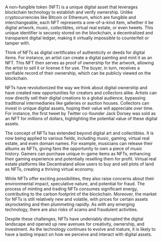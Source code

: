A non-fungible token (NFT) is a unique digital asset that leverages blockchain technology to establish and verify ownership. Unlike cryptocurrencies like Bitcoin or Ethereum, which are fungible and interchangeable, each NFT represents a one-of-a-kind item, whether it be digital artwork, music, collectibles, virtual real estate, or even tweets. This unique identifier is securely stored on the blockchain, a decentralized and transparent digital ledger, making it virtually impossible to counterfeit or tamper with.

Think of NFTs as digital certificates of authenticity or deeds for digital items. For instance, an artist can create a digital painting and mint it as an NFT. This NFT then serves as proof of ownership for the artwork, allowing the artist to sell it or license it for use. The buyer, in turn, receives a verifiable record of their ownership, which can be publicly viewed on the blockchain.

NFTs have revolutionized the way we think about digital ownership and have created new opportunities for creators and collectors alike. Artists can now directly sell their digital creations to a global audience, bypassing traditional intermediaries like galleries or auction houses. Collectors can invest in unique digital assets, hoping their value will appreciate over time. For instance, the first tweet by Twitter co-founder Jack Dorsey was sold as an NFT for millions of dollars, highlighting the potential value of these digital assets.

The concept of NFTs has extended beyond digital art and collectibles. It is now being applied to various fields, including music, gaming, virtual real estate, and even domain names. For example, musicians can release their albums as NFTs, giving fans the opportunity to own a piece of music history. Gamers can purchase unique in-game items as NFTs, enhancing their gaming experience and potentially reselling them for profit. Virtual real estate platforms like Decentraland allow users to buy and sell plots of land as NFTs, creating a thriving virtual economy.

While NFTs offer exciting possibilities, they also raise concerns about their environmental impact, speculative nature, and potential for fraud. The process of minting and trading NFTs consumes significant energy, contributing to the carbon footprint of the blockchain. Moreover, the market for NFTs is still relatively new and volatile, with prices for certain assets skyrocketing and then plummeting rapidly. As with any emerging technology, there are also risks of scams and fraudulent activities.

Despite these challenges, NFTs have undeniably disrupted the digital landscape and opened up new avenues for creativity, ownership, and investment. As the technology continues to evolve and mature, it is likely to have a lasting impact on how we perceive and interact with digital assets.